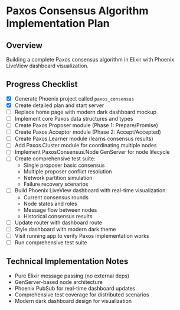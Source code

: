 # Paxos Consensus Algorithm Implementation Plan

## Overview
Building a complete Paxos consensus algorithm in Elixir with Phoenix LiveView dashboard visualization.

## Progress Checklist
- [x] Generate Phoenix project called `paxos_consensus`
- [x] Create detailed plan and start server
- [ ] Replace home page with modern dark dashboard mockup
- [ ] Implement core Paxos data structures and types
- [ ] Create Paxos.Proposer module (Phase 1: Prepare/Promise)
- [ ] Create Paxos.Acceptor module (Phase 2: Accept/Accepted) 
- [ ] Create Paxos.Learner module (learns consensus results)
- [ ] Add Paxos.Cluster module for coordinating multiple nodes
- [ ] Implement PaxosConsensus.Node GenServer for node lifecycle
- [ ] Create comprehensive test suite:
  - Single proposer basic consensus
  - Multiple proposer conflict resolution
  - Network partition simulation
  - Failure recovery scenarios
- [ ] Build Phoenix LiveView dashboard with real-time visualization:
  - Current consensus rounds
  - Node states and roles
  - Message flow between nodes
  - Historical consensus results
- [ ] Update router with dashboard route
- [ ] Style dashboard with modern dark theme
- [ ] Visit running app to verify Paxos implementation works
- [ ] Run comprehensive test suite

## Technical Implementation Notes
- Pure Elixir message passing (no external deps)
- GenServer-based node architecture
- Phoenix PubSub for real-time dashboard updates
- Comprehensive test coverage for distributed scenarios
- Modern dark dashboard design for visualization
